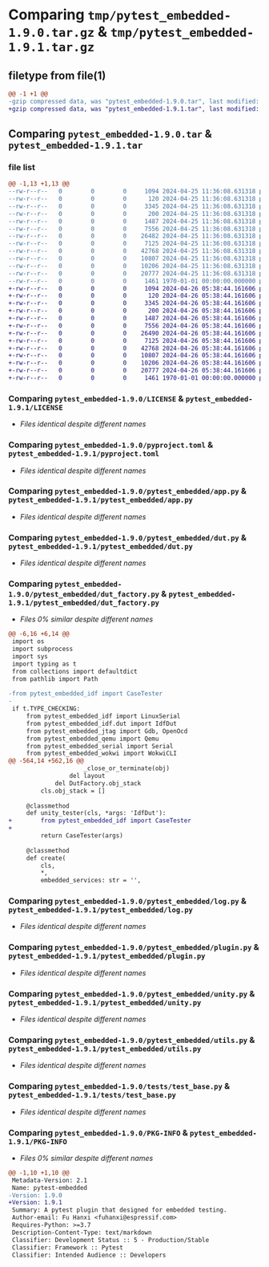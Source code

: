 # Comparing `tmp/pytest_embedded-1.9.0.tar.gz` & `tmp/pytest_embedded-1.9.1.tar.gz`

## filetype from file(1)

```diff
@@ -1 +1 @@
-gzip compressed data, was "pytest_embedded-1.9.0.tar", last modified: Fri Jan  1 00:00:00 2016, max compression
+gzip compressed data, was "pytest_embedded-1.9.1.tar", last modified: Fri Jan  1 00:00:00 2016, max compression
```

## Comparing `pytest_embedded-1.9.0.tar` & `pytest_embedded-1.9.1.tar`

### file list

```diff
@@ -1,13 +1,13 @@
--rw-r--r--   0        0        0     1094 2024-04-25 11:36:08.631318 pytest_embedded-1.9.0/LICENSE
--rw-r--r--   0        0        0      120 2024-04-25 11:36:08.631318 pytest_embedded-1.9.0/README.md
--rw-r--r--   0        0        0     3345 2024-04-25 11:36:08.631318 pytest_embedded-1.9.0/pyproject.toml
--rw-r--r--   0        0        0      200 2024-04-25 11:36:08.631318 pytest_embedded-1.9.0/pytest_embedded/__init__.py
--rw-r--r--   0        0        0     1487 2024-04-25 11:36:08.631318 pytest_embedded-1.9.0/pytest_embedded/app.py
--rw-r--r--   0        0        0     7556 2024-04-25 11:36:08.631318 pytest_embedded-1.9.0/pytest_embedded/dut.py
--rw-r--r--   0        0        0    26482 2024-04-25 11:36:08.631318 pytest_embedded-1.9.0/pytest_embedded/dut_factory.py
--rw-r--r--   0        0        0     7125 2024-04-25 11:36:08.631318 pytest_embedded-1.9.0/pytest_embedded/log.py
--rw-r--r--   0        0        0    42768 2024-04-25 11:36:08.631318 pytest_embedded-1.9.0/pytest_embedded/plugin.py
--rw-r--r--   0        0        0    10807 2024-04-25 11:36:08.631318 pytest_embedded-1.9.0/pytest_embedded/unity.py
--rw-r--r--   0        0        0    10206 2024-04-25 11:36:08.631318 pytest_embedded-1.9.0/pytest_embedded/utils.py
--rw-r--r--   0        0        0    20777 2024-04-25 11:36:08.631318 pytest_embedded-1.9.0/tests/test_base.py
--rw-r--r--   0        0        0     1461 1970-01-01 00:00:00.000000 pytest_embedded-1.9.0/PKG-INFO
+-rw-r--r--   0        0        0     1094 2024-04-26 05:38:44.161606 pytest_embedded-1.9.1/LICENSE
+-rw-r--r--   0        0        0      120 2024-04-26 05:38:44.161606 pytest_embedded-1.9.1/README.md
+-rw-r--r--   0        0        0     3345 2024-04-26 05:38:44.161606 pytest_embedded-1.9.1/pyproject.toml
+-rw-r--r--   0        0        0      200 2024-04-26 05:38:44.161606 pytest_embedded-1.9.1/pytest_embedded/__init__.py
+-rw-r--r--   0        0        0     1487 2024-04-26 05:38:44.161606 pytest_embedded-1.9.1/pytest_embedded/app.py
+-rw-r--r--   0        0        0     7556 2024-04-26 05:38:44.161606 pytest_embedded-1.9.1/pytest_embedded/dut.py
+-rw-r--r--   0        0        0    26490 2024-04-26 05:38:44.161606 pytest_embedded-1.9.1/pytest_embedded/dut_factory.py
+-rw-r--r--   0        0        0     7125 2024-04-26 05:38:44.161606 pytest_embedded-1.9.1/pytest_embedded/log.py
+-rw-r--r--   0        0        0    42768 2024-04-26 05:38:44.161606 pytest_embedded-1.9.1/pytest_embedded/plugin.py
+-rw-r--r--   0        0        0    10807 2024-04-26 05:38:44.161606 pytest_embedded-1.9.1/pytest_embedded/unity.py
+-rw-r--r--   0        0        0    10206 2024-04-26 05:38:44.161606 pytest_embedded-1.9.1/pytest_embedded/utils.py
+-rw-r--r--   0        0        0    20777 2024-04-26 05:38:44.161606 pytest_embedded-1.9.1/tests/test_base.py
+-rw-r--r--   0        0        0     1461 1970-01-01 00:00:00.000000 pytest_embedded-1.9.1/PKG-INFO
```

### Comparing `pytest_embedded-1.9.0/LICENSE` & `pytest_embedded-1.9.1/LICENSE`

 * *Files identical despite different names*

### Comparing `pytest_embedded-1.9.0/pyproject.toml` & `pytest_embedded-1.9.1/pyproject.toml`

 * *Files identical despite different names*

### Comparing `pytest_embedded-1.9.0/pytest_embedded/app.py` & `pytest_embedded-1.9.1/pytest_embedded/app.py`

 * *Files identical despite different names*

### Comparing `pytest_embedded-1.9.0/pytest_embedded/dut.py` & `pytest_embedded-1.9.1/pytest_embedded/dut.py`

 * *Files identical despite different names*

### Comparing `pytest_embedded-1.9.0/pytest_embedded/dut_factory.py` & `pytest_embedded-1.9.1/pytest_embedded/dut_factory.py`

 * *Files 0% similar despite different names*

```diff
@@ -6,16 +6,14 @@
 import os
 import subprocess
 import sys
 import typing as t
 from collections import defaultdict
 from pathlib import Path
 
-from pytest_embedded_idf import CaseTester
-
 if t.TYPE_CHECKING:
     from pytest_embedded_idf import LinuxSerial
     from pytest_embedded_idf.dut import IdfDut
     from pytest_embedded_jtag import Gdb, OpenOcd
     from pytest_embedded_qemu import Qemu
     from pytest_embedded_serial import Serial
     from pytest_embedded_wokwi import WokwiCLI
@@ -564,14 +562,16 @@
                     _close_or_terminate(obj)
                 del layout
             del DutFactory.obj_stack
         cls.obj_stack = []
 
     @classmethod
     def unity_tester(cls, *args: 'IdfDut'):
+        from pytest_embedded_idf import CaseTester
+
         return CaseTester(args)
 
     @classmethod
     def create(
         cls,
         *,
         embedded_services: str = '',
```

### Comparing `pytest_embedded-1.9.0/pytest_embedded/log.py` & `pytest_embedded-1.9.1/pytest_embedded/log.py`

 * *Files identical despite different names*

### Comparing `pytest_embedded-1.9.0/pytest_embedded/plugin.py` & `pytest_embedded-1.9.1/pytest_embedded/plugin.py`

 * *Files identical despite different names*

### Comparing `pytest_embedded-1.9.0/pytest_embedded/unity.py` & `pytest_embedded-1.9.1/pytest_embedded/unity.py`

 * *Files identical despite different names*

### Comparing `pytest_embedded-1.9.0/pytest_embedded/utils.py` & `pytest_embedded-1.9.1/pytest_embedded/utils.py`

 * *Files identical despite different names*

### Comparing `pytest_embedded-1.9.0/tests/test_base.py` & `pytest_embedded-1.9.1/tests/test_base.py`

 * *Files identical despite different names*

### Comparing `pytest_embedded-1.9.0/PKG-INFO` & `pytest_embedded-1.9.1/PKG-INFO`

 * *Files 0% similar despite different names*

```diff
@@ -1,10 +1,10 @@
 Metadata-Version: 2.1
 Name: pytest-embedded
-Version: 1.9.0
+Version: 1.9.1
 Summary: A pytest plugin that designed for embedded testing.
 Author-email: Fu Hanxi <fuhanxi@espressif.com>
 Requires-Python: >=3.7
 Description-Content-Type: text/markdown
 Classifier: Development Status :: 5 - Production/Stable
 Classifier: Framework :: Pytest
 Classifier: Intended Audience :: Developers
```

